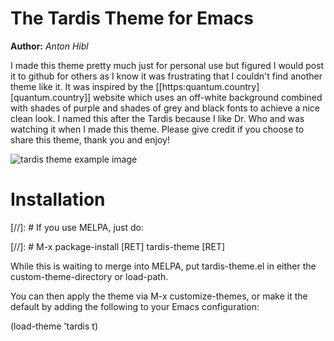 # The Tardis Theme for Emacs
**Author:** *Anton Hibl*

I made this theme pretty much just for personal use but figured I would post it
to github for others as I know it was frustrating that I couldn't find another
theme like it. It was inspired by the [[https:quantum.country][quantum.country]] website which uses an
off-white background combined with shades of purple and shades of grey and black
fonts to achieve a nice clean look. I named this after the Tardis because I like
Dr. Who and was watching it when I made this theme. Please give credit if you
choose to share this theme, thank you and enjoy!

![tardis theme example image](./tardis-theme.jpg)

# Installation

[//]: # If you use MELPA, just do:

[//]: # M-x package-install [RET] tardis-theme [RET]

While this is waiting to merge into MELPA, put tardis-theme.el in either the
custom-theme-directory or load-path.

You can then apply the theme via M-x customize-themes, or make it the default by adding the following to your Emacs configuration:

   (load-theme 'tardis t)
